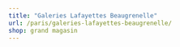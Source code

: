 ```yaml
---
title: "Galeries Lafayettes Beaugrenelle"
url: /paris/galeries-lafayettes-beaugrenelle/
shop: grand magasin
---
```

